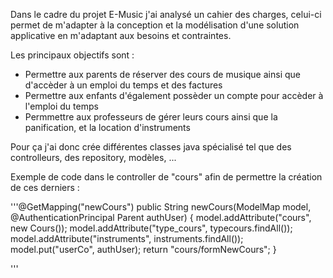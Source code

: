 Dans le cadre du projet E-Music j'ai analysé un cahier des charges, celui-ci permet de m'adapter à la conception et la modélisation d'une solution applicative en m'adaptant aux besoins et contraintes.

Les principaux objectifs sont :

- Permettre aux parents de réserver des cours de musique ainsi que d'accèder à un emploi du temps et des factures
- Permettre aux enfants d'également possèder un compte pour accèder à l'emploi du temps
- Permmettre aux professeurs de gérer leurs cours ainsi que la panification, et la location d'instruments

Pour ça j'ai donc crée différentes classes java spécialisé tel que des controlleurs, des repository, modèles, ...

Exemple de code dans le controller de "cours" afin de permettre la création de ces derniers :

'''@GetMapping("newCours")
	public String newCours(ModelMap model, @AuthenticationPrincipal Parent authUser) {
		model.addAttribute("cours", new Cours());
		model.addAttribute("type_cours", typecours.findAll());
		model.addAttribute("instruments", instruments.findAll());
		model.put("userCo", authUser);
		return "cours/formNewCours";
	}
	
'''

